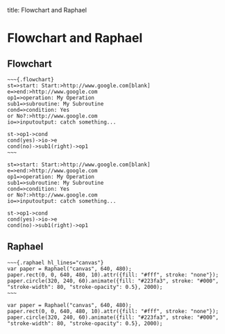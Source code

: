 title: Flowchart and Raphael

# Flowchart and Raphael

## Flowchart

```
~~~{.flowchart}
st=>start: Start:>http://www.google.com[blank]
e=>end:>http://www.google.com
op1=>operation: My Operation
sub1=>subroutine: My Subroutine
cond=>condition: Yes
or No?:>http://www.google.com
io=>inputoutput: catch something...

st->op1->cond
cond(yes)->io->e
cond(no)->sub1(right)->op1
~~~
```

~~~{.flowchart}
st=>start: Start:>http://www.google.com[blank]
e=>end:>http://www.google.com
op1=>operation: My Operation
sub1=>subroutine: My Subroutine
cond=>condition: Yes
or No?:>http://www.google.com
io=>inputoutput: catch something...

st->op1->cond
cond(yes)->io->e
cond(no)->sub1(right)->op1
~~~

## Raphael

```
~~~{.raphael hl_lines="canvas"}
var paper = Raphael("canvas", 640, 480);
paper.rect(0, 0, 640, 480, 10).attr({fill: "#fff", stroke: "none"});
paper.circle(320, 240, 60).animate({fill: "#223fa3", stroke: "#000", "stroke-width": 80, "stroke-opacity": 0.5}, 2000);
~~~
```

~~~{.raphael hl_lines="canvas"}
var paper = Raphael("canvas", 640, 480);
paper.rect(0, 0, 640, 480, 10).attr({fill: "#fff", stroke: "none"});
paper.circle(320, 240, 60).animate({fill: "#223fa3", stroke: "#000", "stroke-width": 80, "stroke-opacity": 0.5}, 2000);
~~~



